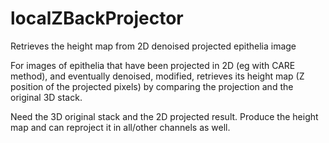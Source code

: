 # localZBackProjector

Retrieves the height map from 2D denoised projected epithelia image

For images of epithelia that have been projected in 2D (eg with CARE method), and eventually denoised, modified, retrieves its height map (Z position of the projected pixels) by comparing the projection and the original 3D stack.

Need the 3D original stack and the 2D projected result.
Produce the height map and can reproject it in all/other channels as well. 
